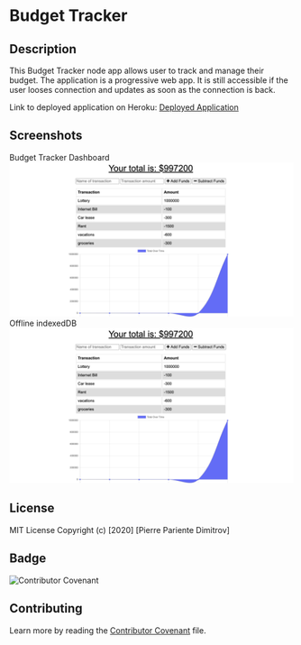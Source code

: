 # Budget Tracker

## Description
This Budget Tracker node app allows user to track and manage their budget. The application is a progressive web app. It is still accessible if the user looses connection and updates as soon as the connection is back. 

Link to deployed application on Heroku: [Deployed Application](https://obscure-everglades-51844.herokuapp.com/)

## Screenshots
Budget Tracker Dashboard
![Budget Tracker Dashboard](./screenshots/img1.png)
Offline indexedDB
![Offline indexedDB](./screenshots/img1.png)

## License
 MIT License
 Copyright (c) [2020] [Pierre Pariente Dimitrov]


## Badge
 ![Contributor Covenant](https://img.shields.io/badge/Contributor%20Covenant-v2.0%20adopted-ff69b4.svg)


## Contributing
 Learn more by reading the [Contributor Covenant](./CODE_OF_CONDUCT.md) file.
